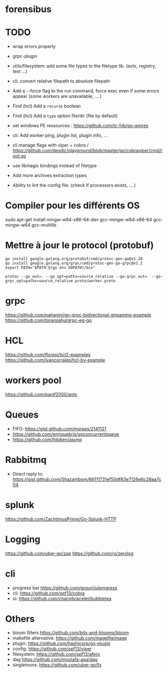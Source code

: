 # forensibus

# TODO
- wrap errors properly
- grpc-plugin
- utils/filesystem: add some file types to the filetype lib. (evtx, registry, text ...)
- cli: convert relative filepath to absolute filepath
- Add a --force flag to the run command, force exec even if some errors appear (some workers are unavailable, ....)
- Find (hcl) Add a `recurse` boolean
- Find (hcl) Add a `type` option file/dir (file by default)
- set windows PE ressources : https://github.com/tc-hib/go-winres
- cli: Add worker ping, plugin list, plugin info, ....

- cli manage flags with viper  + cobra / https://github.com/desdic/playground/blob/master/go/cobraviper/cmd/root.go
- use libmagic bindings instead of filetype 
- Add more archives extraction types
- Ability to lint the config file. (check if processors exists, ....)

# Compiler pour les différents OS

sudo apt-get install mingw-w64-x86-64-dev gcc-mingw-w64-x86-64 gcc-mingw-w64 gcc-multilib

# Mettre à jour le protocol (protobuf)

```
go install google.golang.org/protobuf/cmd/protoc-gen-go@v1.28
go install google.golang.org/grpc/cmd/protoc-gen-go-grpc@v1.2
export PATH="$PATH:$(go env GOPATH)/bin"

protoc --go_out=. --go_opt=paths=source_relative --go-grpc_out=. --go-grpc_opt=paths=source_relative proto/worker.proto
```

# grpc

https://github.com/pahanini/go-grpc-bidirectional-streaming-example
https://github.com/toransahu/grpc-eg-go

# HCL

https://github.com/floresj/hcl2-examples
https://github.com/ivancorrales/hcl-by-example

# workers pool

https://github.com/panjf2000/ants

# Queues

- FIFO: https://gist.github.com/moraes/2141121
- https://github.com/enriquebris/goconcurrentqueue
- https://github.com/hibiken/asynq

# Rabbitmq 

- Direct reply to: https://gist.github.com/Shazambom/66111731ef50df83e7126e6c28aa7c04

# splunk

https://github.com/ZachtimusPrime/Go-Splunk-HTTP

# Logging

https://github.com/uber-go/zap
https://github.com/rs/zerolog

# cli

- progress bar https://github.com/gosuri/uiprogress
- cli: https://github.com/spf13/cobra
- ui: https://github.com/charmbracelet/bubbletea

# Others

- bloom filters https://github.com/bits-and-blooms/bloom
- makefile alternative: https://github.com/magefile/mage
- plugin: https://github.com/hashicorp/go-plugin
- config: https://github.com/spf13/viper
- filesystem: https://github.com/spf13/afero
- dag https://github.com/mostafa-asg/dag
- singletoons: https://github.com/uber-go/fx